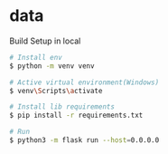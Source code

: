 # data

Build Setup in local

```bash
# Install env
$ python -m venv venv

# Active virtual environment(Windows)
$ venv\Scripts\activate

# Install lib requirements
$ pip install -r requirements.txt

# Run
$ python3 -m flask run --host=0.0.0.0
```
